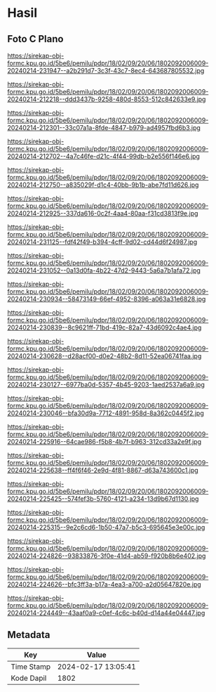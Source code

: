 # Hasil

## Foto C Plano

https://sirekap-obj-formc.kpu.go.id/5be6/pemilu/pdpr/18/02/09/20/06/1802092006009-20240214-231947--a2b291d7-3c3f-43c7-8ec4-643687805532.jpg

https://sirekap-obj-formc.kpu.go.id/5be6/pemilu/pdpr/18/02/09/20/06/1802092006009-20240214-212218--ddd3437b-9258-480d-8553-512c842633e9.jpg

https://sirekap-obj-formc.kpu.go.id/5be6/pemilu/pdpr/18/02/09/20/06/1802092006009-20240214-212301--33c07a1a-8fde-4847-b979-ad4957fbd6b3.jpg

https://sirekap-obj-formc.kpu.go.id/5be6/pemilu/pdpr/18/02/09/20/06/1802092006009-20240214-212702--4a7c46fe-d21c-4f44-99db-b2e556f146e6.jpg

https://sirekap-obj-formc.kpu.go.id/5be6/pemilu/pdpr/18/02/09/20/06/1802092006009-20240214-212750--a835029f-d1c4-40bb-9b1b-abe7fd11d626.jpg

https://sirekap-obj-formc.kpu.go.id/5be6/pemilu/pdpr/18/02/09/20/06/1802092006009-20240214-212925--337da616-0c2f-4aa4-80aa-f31cd3813f9e.jpg

https://sirekap-obj-formc.kpu.go.id/5be6/pemilu/pdpr/18/02/09/20/06/1802092006009-20240214-231125--fdf42f49-b394-4cff-9d02-cd44d6f24987.jpg

https://sirekap-obj-formc.kpu.go.id/5be6/pemilu/pdpr/18/02/09/20/06/1802092006009-20240214-231052--0a13d0fa-4b22-47d2-9443-5a6a7b1afa72.jpg

https://sirekap-obj-formc.kpu.go.id/5be6/pemilu/pdpr/18/02/09/20/06/1802092006009-20240214-230934--58473149-66ef-4952-8396-a063a31e6828.jpg

https://sirekap-obj-formc.kpu.go.id/5be6/pemilu/pdpr/18/02/09/20/06/1802092006009-20240214-230839--8c9621ff-71bd-419c-82a7-43d6092c4ae4.jpg

https://sirekap-obj-formc.kpu.go.id/5be6/pemilu/pdpr/18/02/09/20/06/1802092006009-20240214-230628--d28acf00-d0e2-48b2-8d11-52ea06741faa.jpg

https://sirekap-obj-formc.kpu.go.id/5be6/pemilu/pdpr/18/02/09/20/06/1802092006009-20240214-230127--6977ba0d-5357-4b45-9203-1aed2537a6a9.jpg

https://sirekap-obj-formc.kpu.go.id/5be6/pemilu/pdpr/18/02/09/20/06/1802092006009-20240214-230046--bfa30d9a-7712-4891-958d-8a362c0445f2.jpg

https://sirekap-obj-formc.kpu.go.id/5be6/pemilu/pdpr/18/02/09/20/06/1802092006009-20240214-225916--64cae986-f5b8-4b7f-b963-312cd33a2e9f.jpg

https://sirekap-obj-formc.kpu.go.id/5be6/pemilu/pdpr/18/02/09/20/06/1802092006009-20240214-225638--ff4f6f46-2e9d-4f81-8867-d63a743600c1.jpg

https://sirekap-obj-formc.kpu.go.id/5be6/pemilu/pdpr/18/02/09/20/06/1802092006009-20240214-225425--574fef3b-5760-4121-a234-13d9b67d1130.jpg

https://sirekap-obj-formc.kpu.go.id/5be6/pemilu/pdpr/18/02/09/20/06/1802092006009-20240214-225315--9e2c6cd6-1b50-47a7-b5c3-695645e3e00c.jpg

https://sirekap-obj-formc.kpu.go.id/5be6/pemilu/pdpr/18/02/09/20/06/1802092006009-20240214-224826--93833876-3f0e-41d4-ab59-f920b8b6e402.jpg

https://sirekap-obj-formc.kpu.go.id/5be6/pemilu/pdpr/18/02/09/20/06/1802092006009-20240214-224626--bfc3ff3a-b17a-4ea3-a700-a2d05647820e.jpg

https://sirekap-obj-formc.kpu.go.id/5be6/pemilu/pdpr/18/02/09/20/06/1802092006009-20240214-224449--43aaf0a9-c0ef-4c6c-b40d-d14a44e04447.jpg


## Metadata

| Key        | Value               |
| ---------- | ------------------- |
| Time Stamp | 2024-02-17 13:05:41 |
| Kode Dapil | 1802                |



